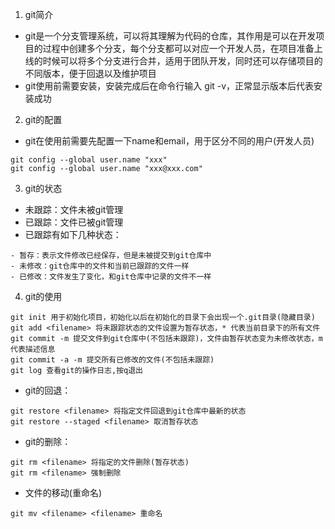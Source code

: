 1. git简介
- git是一个分支管理系统，可以将其理解为代码的仓库，其作用是可以在开发项目的过程中创建多个分支，每个分支都可以对应一个开发人员，在项目准备上线的时候可以将多个分支进行合并，适用于团队开发，同时还可以存储项目的不同版本，便于回退以及维护项目
- git使用前需要安装，安装完成后在命令行输入 git -v，正常显示版本后代表安装成功

2. git的配置
 - git在使用前需要先配置一下name和email，用于区分不同的用户(开发人员)	

```
git config --global user.name "xxx"	
git config --global user.name "xxx@xxx.com"
```
3. git的状态
 - 未跟踪：文件未被git管理
 - 已跟踪：文件已被git管理
 - 已跟踪有如下几种状态：
 ```
- 暂存：表示文件修改已经保存，但是未被提交到git仓库中
- 未修改：git仓库中的文件和当前已跟踪的文件一样
- 已修改：文件发生了变化，和git仓库中记录的文件不一样
 ```

4. git的使用
```
git init 用于初始化项目，初始化以后在初始化的目录下会出现一个.git目录(隐藏目录)
git add <filename> 将未跟踪状态的文件设置为暂存状态，* 代表当前目录下的所有文件
git commit -m 提交文件到git仓库中(不包括未跟踪)，文件由暂存状态变为未修改状态，m代表描述信息
git commit -a -m 提交所有已修改的文件(不包括未跟踪)
git log 查看git的操作日志,按q退出
```
- git的回退：
```
git restore <filename> 将指定文件回退到git仓库中最新的状态
git restore --staged <filename> 取消暂存状态
```
- git的删除：
```
git rm <filename> 将指定的文件删除(暂存状态)
git rm <filename> 强制删除
```
- 文件的移动(重命名)
```
git mv <filename> <filename> 重命名
```